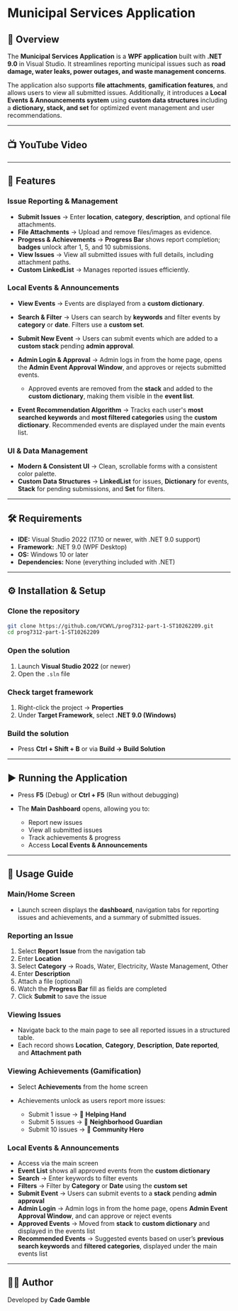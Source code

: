 # **Municipal Services Application**

## 📌 **Overview**

The **Municipal Services Application** is a **WPF application** built with **.NET 9.0** in Visual Studio.
It streamlines reporting municipal issues such as **road damage, water leaks, power outages, and waste management concerns**.

The application also supports **file attachments**, **gamification features**, and allows users to view all submitted issues.
Additionally, it introduces a **Local Events & Announcements system** using **custom data structures** including a **dictionary, stack, and set** for optimized event management and user recommendations.

---

## 📺 **YouTube Video**


---

## 🚀 **Features**

### **Issue Reporting & Management**

* **Submit Issues** → Enter **location**, **category**, **description**, and optional file attachments.
* **File Attachments** → Upload and remove files/images as evidence.
* **Progress & Achievements** → **Progress Bar** shows report completion; **badges** unlock after 1, 5, and 10 submissions.
* **View Issues** → View all submitted issues with full details, including attachment paths.
* **Custom LinkedList** → Manages reported issues efficiently.

### **Local Events & Announcements**

* **View Events** → Events are displayed from a **custom dictionary**.
* **Search & Filter** → Users can search by **keywords** and filter events by **category** or **date**. Filters use a **custom set**.
* **Submit New Event** → Users can submit events which are added to a **custom stack** pending **admin approval**.
* **Admin Login & Approval** → Admin logs in from the home page, opens the **Admin Event Approval Window**, and approves or rejects submitted events.

  * Approved events are removed from the **stack** and added to the **custom dictionary**, making them visible in the **event list**.
* **Event Recommendation Algorithm** → Tracks each user's **most searched keywords** and **most filtered categories** using the **custom dictionary**. Recommended events are displayed under the main events list.

### **UI & Data Management**

* **Modern & Consistent UI** → Clean, scrollable forms with a consistent color palette.
* **Custom Data Structures** → **LinkedList** for issues, **Dictionary** for events, **Stack** for pending submissions, and **Set** for filters.

---

## 🛠️ **Requirements**

* **IDE:** Visual Studio 2022 (17.10 or newer, with .NET 9.0 support)
* **Framework:** .NET 9.0 (WPF Desktop)
* **OS:** Windows 10 or later
* **Dependencies:** None (everything included with .NET)

---

## ⚙️ **Installation & Setup**

### **Clone the repository**

```bash
git clone https://github.com/VCWVL/prog7312-part-1-ST10262209.git
cd prog7312-part-1-ST10262209
```

### **Open the solution**

1. Launch **Visual Studio 2022** (or newer)
2. Open the `.sln` file

### **Check target framework**

1. Right-click the project → **Properties**
2. Under **Target Framework**, select **.NET 9.0 (Windows)**

### **Build the solution**

* Press **Ctrl + Shift + B** or via **Build → Build Solution**

---

## ▶️ **Running the Application**

* Press **F5** (Debug) or **Ctrl + F5** (Run without debugging)

* The **Main Dashboard** opens, allowing you to:

  * Report new issues
  * View all submitted issues
  * Track achievements & progress
  * Access **Local Events & Announcements**

---

## 📖 **Usage Guide**

### **Main/Home Screen**

* Launch screen displays the **dashboard**, navigation tabs for reporting issues and achievements, and a summary of submitted issues.

### **Reporting an Issue**

1. Select **Report Issue** from the navigation tab
2. Enter **Location**
3. Select **Category** → Roads, Water, Electricity, Waste Management, Other
4. Enter **Description**
5. Attach a file (optional)
6. Watch the **Progress Bar** fill as fields are completed
7. Click **Submit** to save the issue

### **Viewing Issues**

* Navigate back to the main page to see all reported issues in a structured table.
* Each record shows **Location**, **Category**, **Description**, **Date reported**, and **Attachment path**

### **Viewing Achievements (Gamification)**

* Select **Achievements** from the home screen
* Achievements unlock as users report more issues:

  * Submit 1 issue → 🎉 **Helping Hand**
  * Submit 5 issues → 💪 **Neighborhood Guardian**
  * Submit 10 issues → 🌟 **Community Hero**

### **Local Events & Announcements**

* Access via the main screen
* **Event List** shows all approved events from the **custom dictionary**
* **Search** → Enter keywords to filter events
* **Filters** → Filter by **Category** or **Date** using the **custom set**
* **Submit Event** → Users can submit events to a **stack** pending **admin approval**
* **Admin Login** → Admin logs in from the home page, opens **Admin Event Approval Window**, and can approve or reject events
* **Approved Events** → Moved from **stack** to **custom dictionary** and displayed in the events list
* **Recommended Events** → Suggested events based on user’s **previous search keywords** and **filtered categories**, displayed under the main events list

---

## 👨‍💻 **Author**

Developed by **Cade Gamble**

